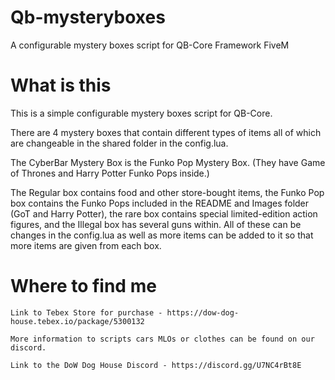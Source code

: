 # Qb-mysteryboxes
A configurable mystery boxes script for QB-Core Framework FiveM

# What is this

This is a simple configurable mystery boxes script for QB-Core. 

There are 4 mystery boxes that contain different types of items all of which are changeable in the shared folder in the config.lua. 

The CyberBar Mystery Box is the Funko Pop Mystery Box. (They have Game of Thrones and Harry Potter Funko Pops inside.)

The Regular box contains food and other store-bought items, the Funko Pop box contains the Funko Pops included in the README and Images folder (GoT and Harry Potter), the rare box contains special limited-edition action figures, and the Illegal box has several guns within. All of these can be changes in the config.lua as well as more items can be added to it so that more items are given from each box.

# Where to find me
```
Link to Tebex Store for purchase - https://dow-dog-house.tebex.io/package/5300132

More information to scripts cars MLOs or clothes can be found on our discord.

Link to the DoW Dog House Discord - https://discord.gg/U7NC4rBt8E
```
